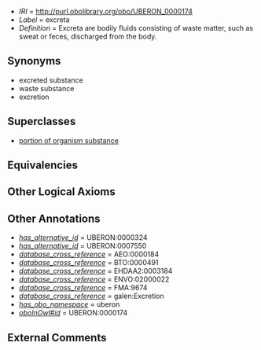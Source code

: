 * *IRI* = http://purl.obolibrary.org/obo/UBERON_0000174
 * *Label* = excreta
 * *Definition* = Excreta are bodily fluids consisting of waste matter, such as sweat or feces, discharged from the body.

## Synonyms

 * excreted substance
 * waste substance
 * excretion

## Superclasses

 * [portion of organism substance](../../UBERON/63/UBERON_0000463.md)

## Equivalencies


## Other Logical Axioms


## Other Annotations

 * *[has_alternative_id](../../Id/oboInOwl#hasAlternativeId.md)* = UBERON:0000324
 * *[has_alternative_id](../../Id/oboInOwl#hasAlternativeId.md)* = UBERON:0007550
 * *[database_cross_reference](../../ef/oboInOwl#hasDbXref.md)* = AEO:0000184
 * *[database_cross_reference](../../ef/oboInOwl#hasDbXref.md)* = BTO:0000491
 * *[database_cross_reference](../../ef/oboInOwl#hasDbXref.md)* = EHDAA2:0003184
 * *[database_cross_reference](../../ef/oboInOwl#hasDbXref.md)* = ENVO:02000022
 * *[database_cross_reference](../../ef/oboInOwl#hasDbXref.md)* = FMA:9674
 * *[database_cross_reference](../../ef/oboInOwl#hasDbXref.md)* = galen:Excretion
 * *[has_obo_namespace](../../ce/oboInOwl#hasOBONamespace.md)* = uberon
 * *[oboInOwl#id](../../id/oboInOwl#id.md)* = UBERON:0000174

## External Comments

